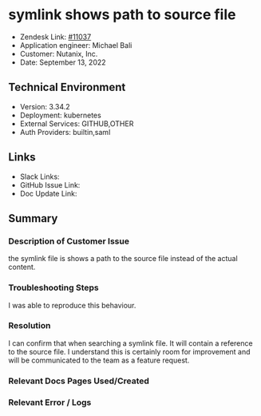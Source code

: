 
# symlink shows path to source file <!-- Ticket Title  Hint: include keywords to make it searchable -->

- Zendesk Link: [#11037](https://sourcegraph.zendesk.com/agent/tickets/11037)
- Application engineer: Michael Bali
- Customer: Nutanix, Inc. <!-- Redact if this contains personally identifying information -->
- Date: September 13, 2022

<!-- Data populated from integration, speak to Ben Gordon or Michael Bali if not working -->
<!-- During Internal team trial, fill missing data manually (we are waiting for all data to sync) -->

## Technical Environment
- Version: 3.34.2​
- Deployment: kubernetes
- External Services: GITHUB,OTHER
- Auth Providers: builtin,saml


## Links
<!-- Data for application engineer manual entry -->
- Slack Links:
- GitHub Issue Link:
- Doc Update Link:

## Summary
### Description of Customer Issue
the symlink file is shows a path to the source file instead of the actual content.
### Troubleshooting Steps
I was able to reproduce this behaviour.
### Resolution
I can confirm that when searching a symlink file.
It will contain a reference to the source file.
I understand this is certainly room for improvement and will be communicated to the team as a feature request.
### Relevant Docs Pages Used/Created

### Relevant Error / Logs
<!-- Please redact keys, tokens, and personal identifying information -->


<!-- Once complete, upload a copy to https://github.com/sourcegraph/support-tools-internal/tree/main/resolved-tickets as a .md file -->
<!-- Name the file 11037.md -->
